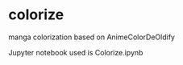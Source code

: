 # colorize
manga colorization based on AnimeColorDeOldify


Jupyter notebook used is Colorize.ipynb
